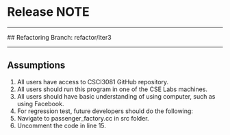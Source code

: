 # Release NOTE
<hr>
## Refactoring Branch: refactor/iter3
<hr>

## Assumptions
1. All users have access to CSCI3081 GitHub repository.
2. All users should run this program in one of the CSE Labs machines.
3. All users should have basic understanding of using computer, such as using
    Facebook.
4. For regression test, future developers should do the following:
  1. Navigate to passenger_factory.cc in src folder.
  2. Uncomment the code in line 15.
